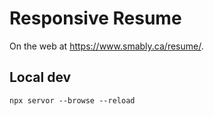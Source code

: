 # Responsive Resume

On the web at https://www.smably.ca/resume/.

## Local dev

`npx servor --browse --reload`
